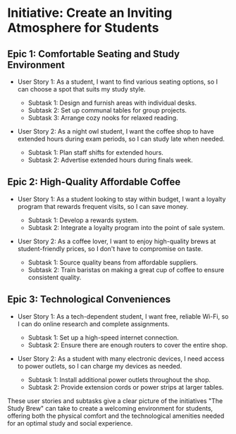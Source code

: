 # Initiative: Create an Inviting Atmosphere for Students
## Epic 1: Comfortable Seating and Study Environment

- User Story 1: As a student, I want to find various seating options, so I can choose a spot that suits my study style.

    - Subtask 1: Design and furnish areas with individual desks.
    - Subtask 2: Set up communal tables for group projects.
    - Subtask 3: Arrange cozy nooks for relaxed reading.

- User Story 2: As a night owl student, I want the coffee shop to have extended hours during exam periods, so I can study late when needed.

    - Subtask 1: Plan staff shifts for extended hours.
    - Subtask 2: Advertise extended hours during finals week.


## Epic 2: High-Quality Affordable Coffee

- User Story 1: As a student looking to stay within budget, I want a loyalty program that rewards frequent visits, so I can save money.

    - Subtask 1: Develop a rewards system.
    - Subtask 2: Integrate a loyalty program into the point of sale system.

- User Story 2: As a coffee lover, I want to enjoy high-quality brews at student-friendly prices, so I don't have to compromise on taste.
    - Subtask 1: Source quality beans from affordable suppliers.
    - Subtask 2: Train baristas on making a great cup of coffee to ensure consistent quality.



## Epic 3: Technological Conveniences

- User Story 1: As a tech-dependent student, I want free, reliable Wi-Fi, so I can do online research and complete assignments.

    - Subtask 1: Set up a high-speed internet connection.
    - Subtask 2: Ensure there are enough routers to cover the entire shop.


- User Story 2: As a student with many electronic devices, I need access to power outlets, so I can charge my devices as needed.

    - Subtask 1: Install additional power outlets throughout the shop.
    - Subtask 2: Provide extension cords or power strips at larger tables.

These user stories and subtasks give a clear picture of the initiatives "The Study Brew" can take to create a welcoming environment for students, offering both the physical comfort and the technological amenities needed for an optimal study and social experience.  